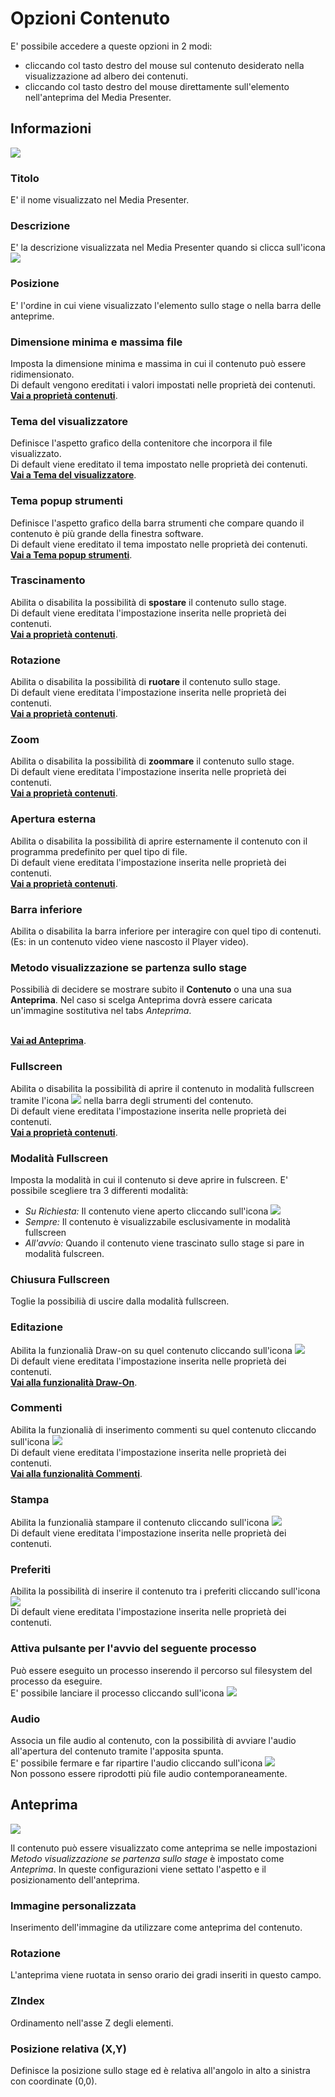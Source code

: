 # Opzioni Contenuto

E' possibile accedere a queste opzioni in 2 modi:

* cliccando col tasto destro del mouse sul contenuto desiderato nella visualizzazione ad albero dei contenuti.
* cliccando col tasto destro del mouse direttamente sull'elemento nell'anteprima del Media Presenter.

## Informazioni
![](/img/content_option_1.png)

### Titolo
E' il nome visualizzato nel Media Presenter.

### Descrizione
E' la descrizione visualizzata nel Media Presenter quando si clicca sull'icona ![](/img/icon_description.png)

### Posizione
E' l'ordine in cui viene visualizzato l'elemento sullo stage o nella barra delle anteprime.

### Dimensione minima e massima file
Imposta la dimensione minima e massima in cui il contenuto può essere ridimensionato.<br>
Di default vengono ereditati i valori impostati nelle proprietà dei contenuti.
<br>[__Vai a proprietà contenuti__](/it/2.16/media-manager/content-properties.md).

### Tema del visualizzatore
Definisce l'aspetto grafico della contenitore che incorpora il file visualizzato.<br>
Di default viene ereditato il tema impostato nelle proprietà dei contenuti.
<br>[__Vai a Tema del visualizzatore__](/it/2.16/media-manager/themes/theme-viewer.md).

### Tema popup strumenti
Definisce l'aspetto grafico della barra strumenti che compare quando il contenuto è più grande della finestra software.<br>
Di default viene ereditato il tema impostato nelle proprietà dei contenuti.
<br>[__Vai a Tema popup strumenti__](/it/2.16/media-manager/themes/theme-toolspopup.md).

### Trascinamento
Abilita o disabilita la possibilità di __spostare__ il contenuto sullo stage.<br>
Di default viene ereditata l'impostazione inserita nelle proprietà dei contenuti.
<br>[__Vai a proprietà contenuti__](/it/2.16/media-manager/content-properties.md).

### Rotazione
Abilita o disabilita la possibilità di __ruotare__ il contenuto sullo stage.<br>
Di default viene ereditata l'impostazione inserita nelle proprietà dei contenuti.
<br>[__Vai a proprietà contenuti__](/it/2.16/media-manager/content-properties.md).

### Zoom
Abilita o disabilita la possibilità di __zoommare__ il contenuto sullo stage.<br>
Di default viene ereditata l'impostazione inserita nelle proprietà dei contenuti.
<br>[__Vai a proprietà contenuti__](/it/2.16/media-manager/content-properties.md).

### Apertura esterna
Abilita o disabilita la possibilità di aprire esternamente il contenuto con il programma predefinito per quel tipo di file.<br>
Di default viene ereditata l'impostazione inserita nelle proprietà dei contenuti.
<br>[__Vai a proprietà contenuti__](/it/2.16/media-manager/content-properties.md).

### Barra inferiore
Abilita o disabilita la barra inferiore per interagire con quel tipo di contenuti. (Es: in un contenuto video viene nascosto il Player video).

### Metodo visualizzazione se partenza sullo stage
Possibilià di decidere se mostrare subito il __Contenuto__ o una una sua __Anteprima__. Nel caso si scelga Anteprima dovrà essere caricata un'immagine sostitutiva nel tabs _Anteprima_.<br>

<br>[__Vai ad Anteprima__](/it/2.16/media-manager/content-option.md#anteprima).

### Fullscreen
Abilita o disabilita la possibilità di aprire il contenuto in modalità fullscreen tramite l'icona ![](/img/icon_fullscreen.png) nella barra degli strumenti del contenuto.<br>
Di default viene ereditata l'impostazione inserita nelle proprietà dei contenuti.
<br>[__Vai a proprietà contenuti__](/it/2.16/media-manager/content-properties.md).

### Modalità Fullscreen
Imposta la modalità in cui il contenuto si deve aprire in fulscreen.
E' possibile scegliere tra 3 differenti modalità:

* _Su Richiesta:_ Il contenuto viene aperto cliccando sull'icona ![](/img/icon_fullscreen.png)
* _Sempre:_ Il contenuto è visualizzabile esclusivamente in modalità fullscreen
* _All'avvio:_ Quando il contenuto viene trascinato sullo stage si pare in modalità fulscreen.

### Chiusura Fullscreen
Toglie la possibilià di uscire dalla modalità fullscreen.

### Editazione
Abilita la funzionalià Draw-on su quel contenuto cliccando sull'icona ![](/img/icon_editazione.png)
<br>Di default viene ereditata l'impostazione inserita nelle proprietà dei contenuti.
<br>[__Vai alla funzionalità Draw-On__](/it/2.16/media-manager/features/draw-on.md).

### Commenti
Abilita la funzionalià di inserimento commenti su quel contenuto cliccando sull'icona ![](/img/icon_commenti.png)
<br>Di default viene ereditata l'impostazione inserita nelle proprietà dei contenuti.
<br>[__Vai alla funzionalità Commenti__](/it/2.16/media-manager/features/comments.md).

### Stampa
Abilita la funzionalià stampare il contenuto cliccando sull'icona ![](/img/icon_stamp.png)
<br>Di default viene ereditata l'impostazione inserita nelle proprietà dei contenuti.

### Preferiti
Abilita la possibilità di inserire il contenuto tra i preferiti cliccando sull'icona ![](/img/icon_preferiti.png)
<br>Di default viene ereditata l'impostazione inserita nelle proprietà dei contenuti.

### Attiva pulsante per l'avvio del seguente processo
Può essere eseguito un processo inserendo il percorso sul filesystem del processo da eseguire.<br>
E' possibile lanciare il processo cliccando sull'icona ![](/img/icon_launchapp.png)

### Audio
Associa un file audio al contenuto, con la possibilità di avviare l'audio all'apertura del contenuto tramite l'apposita spunta.<br>
E' possibile fermare e far ripartire l'audio cliccando sull'icona ![](/img/icon_audio.png)<br>
Non possono essere riprodotti più file audio contemporaneamente.

## Anteprima
![](/img/content_option_2.png)

Il contenuto può essere visualizzato come anteprima se nelle impostazioni _Metodo visualizzazione se partenza sullo stage_ è impostato come _Anteprima_. In queste configurazioni viene settato l'aspetto e il posizionamento dell'anteprima.

### Immagine personalizzata
Inserimento dell'immagine da utilizzare come anteprima del contenuto.

### Rotazione
L'anteprima viene ruotata in senso orario dei gradi inseriti in questo campo.

### ZIndex
Ordinamento nell'asse Z degli elementi.

### Posizione relativa (X,Y)
Definisce la posizione sullo stage ed è relativa all'angolo in alto a sinistra con coordinate (0,0).
